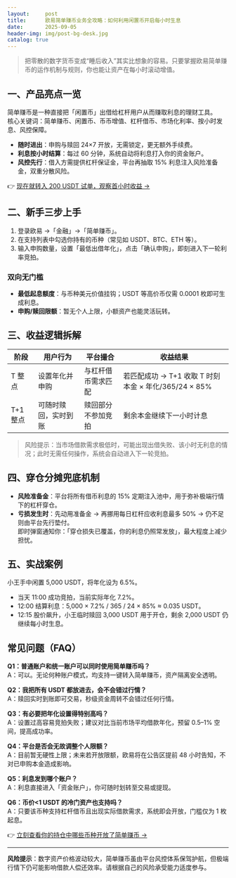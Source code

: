 ```yaml
---
layout:     post
title:      欧易简单赚币业务全攻略：如何利用闲置币开启每小时生息
date:       2025-09-05
header-img: img/post-bg-desk.jpg
catalog: true
---
```


> 把零散的数字货币变成“睡后收入”其实比想象的容易。只要掌握欧易简单赚币的运作机制与规则，你也能让资产在每小时滚动增值。

## 一、产品亮点一览
简单赚币是一种直接把「闲置币」出借给杠杆用户从而赚取利息的理财工具。  
核心关键词：简单赚币、闲置币、币币增值、杠杆借币、市场化利率、按小时发息、风控保障。

- **随时进出**：申购与赎回 24×7 开放，无需锁定，更无额外手续费。  
- **利息按小时结算**：每过 60 分钟，系统自动将利息打入你的资金账户。  
- **风控先行**：借入方需提供杠杆保证金，平台再抽取 15% 利息注入风险准备金，双重分散风险。  

👉 [现在就转入 200 USDT 试单，观察首小时收益 →](https://okxdog.com/)

## 二、新手三步上手
1. 登录欧易 →「金融」→「简单赚币」。  
2. 在支持列表中勾选你持有的币种（常见如 USDT、BTC、ETH 等）。  
3. 输入申购数量，设置「最低出借年化」，点击「确认申购」，即刻进入下一轮利率竞拍。

### 双向无门槛
- **最低起息额度**：与币种美元价值挂钩；USDT 等高价币仅需 0.0001 枚即可生成利息。  
- **申购/赎回限额**：暂无个人上限，小额资产也能灵活玩转。

## 三、收益逻辑拆解
| 阶段 | 用户行为 | 平台撮合 | 收益结果 |
|------|----------|----------|----------|
| T 整点 | 设置年化并申购 | 与杠杆借币需求匹配 | 若匹配成功 → T+1 收取 T 时刻本金 × 年化/365/24 × 85% |
| T+1 整点 | 可随时赎回，实时到账 | 赎回部分不参加竞拍 | 剩余本金继续下一小时计息 |

> 风险提示：当市场借款需求极低时，可能出现出借失败、该小时无利息的情况；此时无需任何操作，系统会自动进入下一轮竞拍。

## 四、穿仓分摊兜底机制
- **风险准备金**：平台将所有借币利息的 15% 定期注入池中，用于弥补极端行情下的杠杆穿仓。  
- **亏损发生时**：先动用准备金 → 再挪用每日杠杆应收利息最多 50% → 仍不足则由平台先行垫付。  
即时弹窗通知你：「穿仓损失已覆盖，你的利息仍照常发放」，最大程度上减少担忧。

## 五、实战案例
小王手中闲置 5,000 USDT，将年化设为 6.5%。  
- 当天 11:00 成功竞拍，当前实际年化 7.2%。  
- 12:00 结算利息：5,000 × 7.2% / 365 / 24 × 85% ≈ 0.035 USDT。  
- 12:15 股价飙升，小王临时赎回 3,000 USDT 用于开仓，剩余 2,000 USDT 仍继续每小时生息。

## 常见问题（FAQ）

**Q1：普通账户和统一账户可以同时使用简单赚币吗？**  
A：可以。无论何种账户模式，均支持一键转入简单赚币，资产隔离安全透明。

**Q2：我把所有 USDT 都放进去，会不会错过行情？**  
A：赎回实时到账即可交易，秒级资金周转不会错过任何行情。

**Q3：有必要把年化设置得特别高吗？**  
A：设置过高容易竞拍失败；建议对比当前市场平均借款年化，预留 0.5–1% 空间，提高成功率。

**Q4：平台是否会无故调整个人限额？**  
A：目前暂无硬性上限；未来若开放限额，欧易将在公告区提前 48 小时告知，不对已申购本金造成影响。

**Q5：利息发到哪个账户？**  
A：利息直接进入「资金账户」，你可随时划转至交易或提现。

**Q6：币价<1 USDT 的冷门资产也支持吗？**  
A：只要该币种支持杠杆借币且出现实际借款需求，系统即会开放，门槛仅为 1 枚起息。

👉 [立刻查看你的持仓中哪些币种开放了简单赚币 →](https://okxdog.com/)

---

**风险提示**：数字资产价格波动较大，简单赚币虽由平台风控体系保驾护航，但极端行情下仍可能影响借款人偿还效率。请根据自己的风险承受能力适度参与。